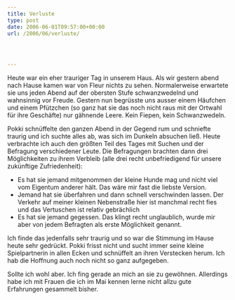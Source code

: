 ```yaml
---
title: Verluste
type: post
date: 2006-06-01T09:57:00+00:00
url: /2006/06/verluste/




---
```

Heute war ein eher trauriger Tag in unserem Haus. Als wir gestern abend nach Hause kamen war von Fleur nichts zu sehen. Normalerweise erwartete sie uns jeden Abend auf der obersten Stufe schwanzwedelnd und wahnsinnig vor Freude. Gestern nun begrüsste uns ausser einem Häufchen und einem Pfützchen (so ganz hat sie das noch nicht raus mit der Ortwahl für ihre Geschäfte) nur gähnende Leere. Kein Fiepen, kein Schwanzwedeln.

Pokki schnüffelte den ganzen Abend in der Gegend rum und schniefte traurig und ich suchte alles ab, was sich im Dunkeln absuchen ließ. Heute verbrachte ich auch den größten Teil des Tages mit Suchen und der Befragung verschiedener Leute. Die Befragungen brachten dann drei Möglichkeiten zu ihrem Verbleib (alle drei recht unbefriedigend für unsere zukünftige Zufriedenheit):

  * Es hat sie jemand mitgenommen der kleine Hunde mag und nicht viel vom Eigentum anderer hält. Das wäre mir fast die liebste Version.
  * Jemand hat sie überfahren und dann schnell verschwinden lassen. Der Verkehr auf meiner kleinen Nebenstraße hier ist manchmal recht fies und das Vertuschen ist relativ gebrächlich
  * Es hat sie jemand gegessen. Das klingt recht unglaublich, wurde mir aber von jedem Befragten als erste Möglichkeit genannt.

Ich finde das jedenfalls sehr traurig und so war die Stimmung im Hause heute sehr gedrückt. Pokki frisst nicht und sucht immer seine kleine Spielpartnerin in allen Ecken und schnüffelt an ihren Verstecken herum. Ich hab die Hoffnung auch noch nicht so ganz aufgegeben.

Sollte ich wohl aber. Ich fing gerade an mich an sie zu gewöhnen. Allerdings habe ich mit Frauen die ich im Mai kennen lerne nicht allzu gute Erfahrungen gesammelt bisher.
